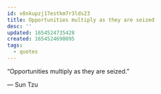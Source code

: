 ```yaml
---
id: v8nkupzj17estkm7r3lds23
title: Opportunities multiply as they are seized
desc: ''
updated: 1654524735428
created: 1654524690095
tags:
  - quotes
---
```


“Opportunities multiply as they are seized.”

― Sun Tzu
